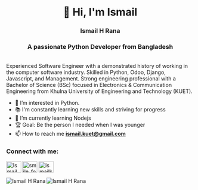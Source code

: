 <h1 align="center">👋 Hi, I'm Ismail</h1>
<h3 align="center">Ismail H Rana</h3>
<h3 align="center">A passionate Python Developer from Bangladesh</h3>
<br />
Experienced Software Engineer with a demonstrated history of working in the computer software industry. Skilled in Python, Odoo, Django, Javascript, and Management. Strong engineering professional with a Bachelor of Science (BSc) focused in Electronics & Communication Engineering from Khulna University of Engineering and Technology (KUET).

<br />

- 👀 I’m interested in Python.
- 📚 I'm constantly learning new skills and striving for progress
- 🌱 I’m currently learning Nodejs
- 🏆 Goal: Be the person I needed when I was younger
- 📫 How to reach me **ismail.kuet@gmail.com**


<h3 align="left">Connect with me:</h3>
<p>
  <a href="https://linkedin.com/in/ismailkuet" target="blank"><img align="left" src="https://raw.githubusercontent.com/rahuldkjain/github-profile-readme-generator/master/src/images/icons/Social/linked-in-alt.svg" alt="Ismail H Rana | LinkedIn" height="30" width="40" /></a>
  <a href="https://www.codechef.com/users/smile_forever" target="blank"><img align="center" src="https://cdn.jsdelivr.net/npm/simple-icons@3.1.0/icons/codechef.svg" alt="smile_forever" height="30" width="40" /></a>
  <a href="https://www.hackerrank.com/ismailkuet" target="blank"><img align="center" src="https://cdn.jsdelivr.net/npm/simple-icons@3.0.1/icons/hackerrank.svg" alt="ismailkuet" height="30" width="40" /></a>
<!--    <a href="https://twitter.com/ismailkuet" target="blank"><img align="left" src="https://raw.githubusercontent.com/rahuldkjain/github-profile-readme-generator/master/src/images/icons/Social/twitter.svg" alt="Ismail H Rana | Twitter" height="30" width="40" /></a> -->
</p>
<p><img align="left" src="https://github-readme-stats.vercel.app/api/top-langs?username=ismail-h-rana&show_icons=true&locale=en&layout=compact" alt="Ismail H Rana" /> &nbsp; <img align="left" src="https://github-readme-stats.vercel.app/api?username=ismail-h-rana&show_icons=true&locale=en" alt="Ismail H Rana" /></p>
